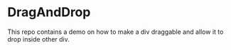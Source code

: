 # DragAndDrop
This repo contains a demo on how to make a div draggable and allow it to drop inside other div.
